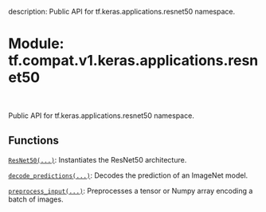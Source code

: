description: Public API for tf.keras.applications.resnet50 namespace.

<div itemscope itemtype="http://developers.google.com/ReferenceObject">
<meta itemprop="name" content="tf.compat.v1.keras.applications.resnet50" />
<meta itemprop="path" content="Stable" />
</div>

# Module: tf.compat.v1.keras.applications.resnet50

<!-- Insert buttons and diff -->

<table class="tfo-notebook-buttons tfo-api nocontent" align="left">

</table>



Public API for tf.keras.applications.resnet50 namespace.



## Functions

[`ResNet50(...)`](../../../../../tf/keras/applications/resnet50/ResNet50.md): Instantiates the ResNet50 architecture.

[`decode_predictions(...)`](../../../../../tf/keras/applications/resnet50/decode_predictions.md): Decodes the prediction of an ImageNet model.

[`preprocess_input(...)`](../../../../../tf/keras/applications/resnet50/preprocess_input.md): Preprocesses a tensor or Numpy array encoding a batch of images.


